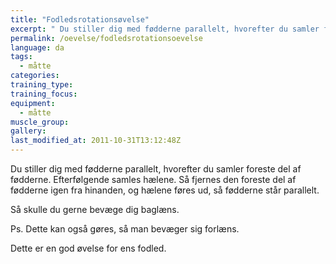 ```yaml
---
title: "Fodledsrotationsøvelse"
excerpt: " Du stiller dig med fødderne parallelt, hvorefter du samler foreste del af fødderne. Efterfølgende samles hælene. Så fjernes den foreste del af fødderne igen fra hinanden, og hælene føres ud, så fødderne står parallelt. "
permalink: /oevelse/fodledsrotationsoevelse
language: da
tags:
  - måtte
categories:
training_type: 
training_focus: 
equipment:
  - måtte
muscle_group:
gallery:
last_modified_at: 2011-10-31T13:12:48Z
---
```


 Du stiller dig med fødderne parallelt, hvorefter du samler foreste del af fødderne. Efterfølgende samles hælene. Så fjernes den foreste del af fødderne igen fra hinanden, og hælene føres ud, så fødderne står parallelt.

Så skulle du gerne bevæge dig baglæns.

Ps. Dette kan også gøres, så man bevæger sig forlæns.

Dette er en god øvelse for ens fodled.
